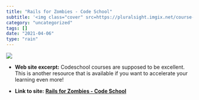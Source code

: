 ```yaml
---
title: "Rails for Zombies - Code School"
subtitle: '<img class="cover" src=https://pluralsight.imgix.net/course-images/code-school-rails-for-zombies-v1....'
category: "uncategorized"
tags: []
date: "2021-04-06"
type: "rain"
---
```

<img class="cover" src=https://pluralsight.imgix.net/course-images/code-school-rails-for-zombies-v1.png>



* **Web site excerpt:** Codeschool courses are supposed to be excellent. This is another resource that is available if you want to accelerate your learning even more!

* **Link to site:** **[Rails for Zombies - Code School](http://www.codeschool.com/courses/rails-for-zombies)**